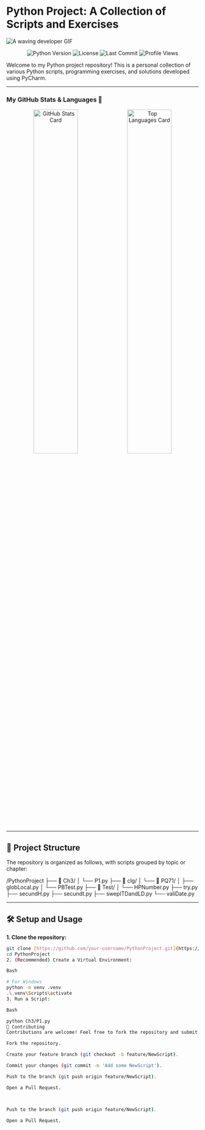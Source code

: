 # Python Project: A Collection of Scripts and Exercises

![A waving developer GIF](https://media.giphy.com/media/hvRJCLFzcasrR4ia7z/giphy.gif)

<p align="center">
  <img src="https://img.shields.io/badge/Python-3.11-3776AB?style=for-the-badge&logo=python&logoColor=white" alt="Python Version">
  <img src="https://img.shields.io/github/license/your-username/PythonProject?style=for-the-badge" alt="License">
  <img src="https://img.shields.io/github/last-commit/your-username/PythonProject?style=for-the-badge&logo=github&color=blueviolet" alt="Last Commit">
  <img src="https://komarev.com/ghpvc/?username=your-username&style=for-the-badge&color=brightgreen" alt="Profile Views">
</p>

Welcome to my Python project repository! This is a personal collection of various Python scripts, programming exercises, and solutions developed using PyCharm.

---

### **My GitHub Stats & Languages** 🚀

<p align="center">
  <img width="48%" src="https://github-readme-stats.vercel.app/api?username=your-username&show_icons=true&theme=tokyonight" alt="GitHub Stats Card">
  <img width="48%" src="https://github-readme-stats.vercel.app/api/top-langs/?username=your-username&layout=compact&theme=tokyonight" alt="Top Languages Card">
</p>

---

## 📂 Project Structure

The repository is organized as follows, with scripts grouped by topic or chapter:

/PythonProject
├── 📁 Ch3/
│   └── P1.py
├── 📁 clg/
│   └── 📁 PQ71/
│       ├── globLocal.py
│       └── PBTest.py
├── 📁 Test/
│   └── HPNumber.py
├── try.py
├── secundH.py
├── secundt.py
├── swepITDandLD.py
└── valiDate.py


---

## 🛠️ Setup and Usage

**1. Clone the repository:**

```bash
git clone [https://github.com/your-username/PythonProject.git](https://github.com/your-username/PythonProject.git)
cd PythonProject
2. (Recommended) Create a Virtual Environment:

Bash

# For Windows
python -m venv .venv
.\.venv\Scripts\activate
3. Run a Script:

Bash

python Ch3/P1.py
🤝 Contributing
Contributions are welcome! Feel free to fork the repository and submit a pull request.

Fork the repository.

Create your feature branch (git checkout -b feature/NewScript).

Commit your changes (git commit -m 'Add some NewScript').

Push to the branch (git push origin feature/NewScript).

Open a Pull Request.



Push to the branch (git push origin feature/NewScript).

Open a Pull Request.
